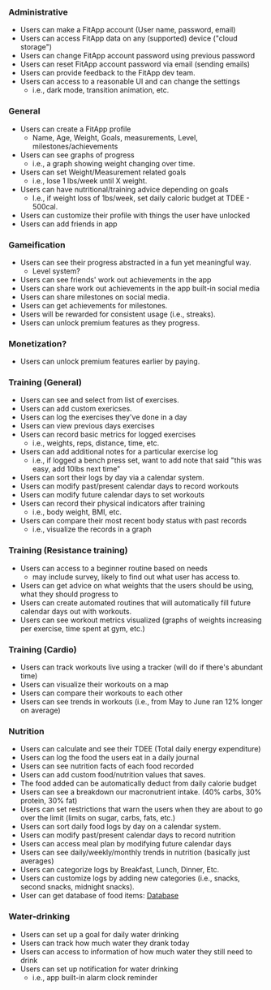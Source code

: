 ### Administrative
- Users can make a FitApp account (User name, password, email)
- Users can access FitApp data on any (supported) device ("cloud storage")
- Users can change FitApp account password using previous password
- Users can reset FitApp account password via email (sending emails)
- Users can provide feedback to the FitApp dev team.
- Users can access to a reasonable UI and can change the settings
	- i.e., dark mode, transition animation, etc.

### General

- Users can create a FitApp profile
	- Name, Age, Weight, Goals, measurements, Level, milestones/achievements
- Users can see graphs of progress
	- i.e., a graph showing weight changing over time. 
- Users can set Weight/Measurement related goals
	- i.e., lose 1 lbs/week until X weight. 
- Users can have nutritional/training advice depending on goals
	- I.e., if weight loss of 1bs/week, set daily caloric budget at TDEE - 500cal.
- Users can customize their profile with things the user have unlocked
- Users can add friends in app

### Gameification 

- Users can see their progress abstracted in a fun yet meaningful way.
	- Level system?
- Users can see friends' work out achievements in the app
- Users can share work out achievements in the app built-in social media
- Users can share milestones on social media.
- Users can get achievements for milestones.
- Users will be rewarded for consistent usage (i.e., streaks).
- Users can unlock premium features as they progress.

### Monetization?
- Users can unlock premium features earlier by paying.

### Training (General)
- Users can see and select from list of exercises.
- Users can add custom exericses.
- Users can log the exercises they've done in a day
- Users can view previous days exercises
- Users can record basic metrics for logged exercises
	- i.e., weights, reps, distance, time, etc.
- Users can add additional notes for a particular exercise log
	- i.e., if logged a bench press set, want to add note that said "this was easy, add 10lbs next time"
- Users can sort their logs by day via a calendar system.
- Users can modify past/present calendar days to record workouts
- Users can modify future calendar days to set workouts
- Users can record their physical indicators after training
	- i.e., body weight, BMI, etc.
- Users can compare their most recent body status with past records
	- i.e., visualize the records in a graph

### Training (Resistance training)
- Users can access to a beginner routine based on needs
	- may include survey, likely to find out what user has access to. 
- Users can get advice on what weights that the users should be using, what they should progress to
- Users can create automated routines that will automatically fill future calendar days out with workouts.
- Users can see workout metrics visualized (graphs of weights increasing per exercise, time spent at gym, etc.)

### Training (Cardio)
- Users can track workouts live using a tracker (will do if there's abundant time)
- Users can visualize their workouts on a map
- Users can compare their workouts to each other
- Users can see trends in workouts (i.e., from May to June ran 12% longer on average)

### Nutrition
- Users can calculate and see their TDEE (Total daily energy expenditure)
- Users can log the food the users eat in a daily journal
- Users can see nutrition facts of each food recorded
- Users can add custom food/nutrition values that saves.
- The food added can be automatically deduct from daily calorie budget
- Users can see a breakdown our macronutrient intake. (40% carbs, 30% protein, 30% fat)
- Users can set restrictions that warn the users when they are about to go over the limit (limits on sugar, carbs, fats, etc.)
- Users can sort daily food logs by day on a calendar system.
- Users can modify past/present calendar days to record nutrition
- Users can access meal plan by modifying future calendar days
- Users can see daily/weekly/monthly trends in nutrition (basically just averages)
- Users can categorize logs by Breakfast, Lunch, Dinner, Etc. 
- Users can customize logs by adding new categories (i.e., snacks, second snacks, midnight snacks).
- User can get database of food items: [Database](https://www.canada.ca/en/health-canada/services/food-nutrition/healthy-eating/nutrient-data/canadian-nutrient-file-2015-download-files.html)

### Water-drinking
- Users can set up a goal for daily water drinking
- Users can track how much water they drank today 
- Users can access to information of how much water they still need to drink
- Users can set up notification for water drinking
	- i.e., app built-in alarm clock reminder


 



